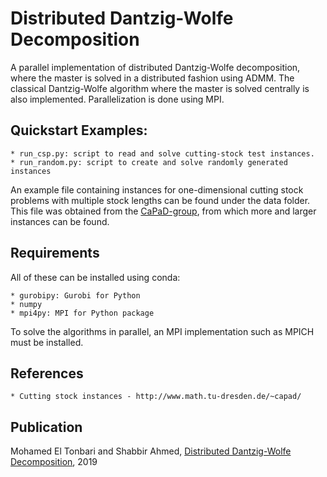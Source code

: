 # Distributed Dantzig-Wolfe Decomposition
A parallel implementation of distributed Dantzig-Wolfe decomposition, where the master is solved in a distributed fashion using ADMM. The classical Dantzig-Wolfe algorithm where the master is solved centrally is also implemented. Parallelization is done using MPI.

## Quickstart Examples:
    * run_csp.py: script to read and solve cutting-stock test instances.
    * run_random.py: script to create and solve randomly generated instances

An example file containing instances for one-dimensional cutting stock problems with multiple stock lengths can be found under the data folder. This file was obtained from the [CaPaD-group](http://www.math.tu-dresden.de/~capad/), from which more and larger instances can be found.

## Requirements
All of these can be installed using conda:

    * gurobipy: Gurobi for Python
    * numpy
    * mpi4py: MPI for Python package
To solve the algorithms in parallel, an MPI implementation such as MPICH must be installed.

## References
    * Cutting stock instances - http://www.math.tu-dresden.de/~capad/

## Publication
Mohamed El Tonbari and Shabbir Ahmed, [Distributed Dantzig-Wolfe Decomposition](https://arxiv.org/pdf/1905.03309.pdf), 2019
